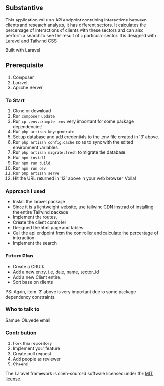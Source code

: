 ## Substantive

This application calls an API endpoint containing interactions between clients and research analysts, it has different sectors. It calculates the percentage of interactions of clients with these sectors and can also perform a search to see the result of a particular sector. It is designed with Laravel and Tailwind CSS

Built with Laravel

## Prerequisite

1. Composer
2. Laravel
3. Apache Server

### To Start

1. Clone or download
2. Run `composer update`
3. Run `cp .env.example .env` very important for some package dependencies!
4. Run `php artisan key:generate`
5. Set up database and add credentials to the .env file created in '3' above.
6. Run `php artisan config:cache` so as to sync with the edited environment variables
7. Run `php artisan migrate:fresh` to migrate the database
8. Run `npm install`
9. Run `npm run build`
10. Run `npm run dev`
11. Run `php artisan serve`
12. Hit the URL returned in '12' above in your web browser. Voila!

### Approach I used

- Install the laravel package
- Since it is a lightweight website, use tailwind CDN instead of installing the entire Tailwind package
- Implement the routes,
- Create the client controller
- Designed the html page and tables
- Call the api endpoint from the controller and calculate the percentage of interaction
- Implement the search

### Future Plan

- Create a CRUD: 
- Add a new entry, i.e, date, name, sector_id
- Add a new Client entire,
- Sort base on clients

PS: Again, item '3' above is very important due to some package dependency constraints.

### Who to talk to

Samuel Oluyede [email](mailto:masei25@gmail.com)

### Contribution

1. Fork this repository
2. Implement your feature
3. Create pull request
4. Add people as reviewer.
5. Cheers!

The Laravel framework is open-sourced software licensed under the [MIT license](https://opensource.org/licenses/MIT).

